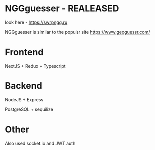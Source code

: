 # NGGguesser - REALEASED
look here - https://swrpngg.ru


NGGguesser is similar to the popular site https://www.geoguessr.com/

# Frontend
NextJS + Redux + Typescript
# Backend
NodeJS + Express

PostgreSQL + sequilize
# Other
Also used socket.io and JWT auth
